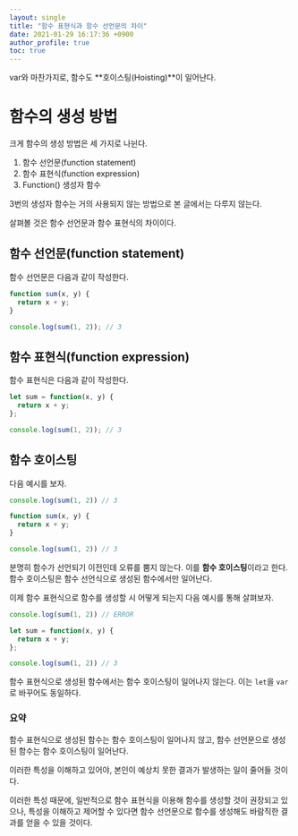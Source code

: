 ```yaml
---
layout: single
title: "함수 표현식과 함수 선언문의 차이"
date: 2021-01-29 16:17:36 +0900
author_profile: true
toc: true
---
```


var와 마찬가지로, 함수도 **호이스팅(Hoisting)**이 일어난다.

# 함수의 생성 방법

크게 함수의 생성 방법은 세 가지로 나뉜다.

1. 함수 선언문(function statement)
2. 함수 표현식(function expression)
3. Function() 생성자 함수

3번의 생성자 함수는 거의 사용되지 않는 방법으로 본 글에서는 다루지 않는다.

살펴볼 것은 함수 선언문과 함수 표현식의 차이이다.

## 함수 선언문(function statement)

함수 선언문은 다음과 같이 작성한다.

```javascript
function sum(x, y) {
  return x + y;
}

console.log(sum(1, 2)); // 3
```

## 함수 표현식(function expression)

함수 표현식은 다음과 같이 작성한다.

```javascript
let sum = function(x, y) {
  return x + y;
};

console.log(sum(1, 2)); // 3
```

## 함수 호이스팅

다음 예시를 보자.

```javascript
console.log(sum(1, 2)) // 3

function sum(x, y) {
  return x + y;
}

console.log(sum(1, 2)) // 3
```

분명히 함수가 선언되기 이전인데 오류를 뿜지 않는다. 이를 **함수 호이스팅**이라고 한다.
함수 호이스팅은 함수 선언식으로 생성된 함수에서만 일어난다.

이제 함수 표현식으로 함수를 생성할 시 어떻게 되는지 다음 예시를 통해 살펴보자.

```javascript
console.log(sum(1, 2)) // ERROR

let sum = function(x, y) {
  return x + y;
};

console.log(sum(1, 2)) // 3
```

함수 표현식으로 생성된 함수에서는 함수 호이스팅이 일어나지 않는다.
이는 `let`을 `var`로 바꾸어도 동일하다.

### 요약

함수 표현식으로 생성된 함수는 함수 호이스팅이 일어나지 않고, 함수 선언문으로 생성된 함수는 함수 호이스팅이 일어난다.

이러한 특성을 이해하고 있어야, 본인이 예상치 못한 결과가 발생하는 일이 줄어들 것이다.

이러한 특성 때문에, 일반적으로 함수 표현식을 이용해 함수를 생성할 것이 권장되고 있으나, 특성을 이해하고 제어할 수 있다면 함수 선언문으로 함수를 생성해도 바람직한 결과를 얻을 수 있을 것이다.

